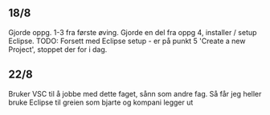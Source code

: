 ## 18/8 
Gjorde oppg. 1-3 fra første øving. Gjorde en del fra oppg 4, installer / setup Eclipse. 
  TODO: Forsett med Eclipse setup - er på punkt 5 'Create a new Project', stoppet der for i dag.

## 22/8
Bruker VSC til å jobbe med dette faget, sånn som andre fag. Så får jeg heller bruke Eclipse til greien som bjarte og kompani legger ut

